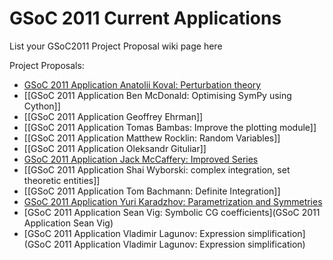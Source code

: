 # GSoC 2011 Current Applications

List your GSoC2011 Project Proposal wiki page here

Project Proposals:

* [GSoC 2011 Application Anatolii Koval: Perturbation theory](GSoC-2011-Application-Anatolii-Koval)
* [[GSoC 2011 Application Ben McDonald: Optimising SymPy using Cython]]
* [[GSoC 2011 Application Geoffrey Ehrman]]
* [[GSoC 2011 Application Tomas Bambas: Improve the plotting module]]
* [[GSoC 2011 Application Matthew Rocklin: Random Variables]]
* [[GSoC 2011 Application Oleksandr Gituliar]]
* [GSoC 2011 Application Jack McCaffery: Improved Series](GSOC-2011,-Jack-McCaffery,-Improved-Series)
* [[GSoC 2011 Application Shai Wyborski: complex integration, set theoretic entities]]
* [[GSoC 2011 Application Tom Bachmann: Definite Integration]]
* [GSoC 2011 Application Yuri Karadzhov: Parametrization and Symmetries](GSoC-2011-Application-Yuri-Karadzhov)
* [GSoC 2011 Application Sean Vig: Symbolic CG coefficients](GSoC 2011 Application Sean Vig)
* [GSoC 2011 Application Vladimir Lagunov: Expression simplification](GSoC 2011 Application Vladimir Lagunov: Expression simplification)